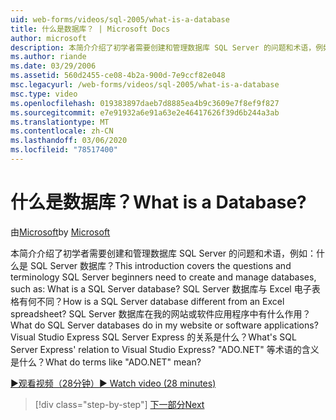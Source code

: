```yaml
---
uid: web-forms/videos/sql-2005/what-is-a-database
title: 什么是数据库？ | Microsoft Docs
author: microsoft
description: 本简介介绍了初学者需要创建和管理数据库 SQL Server 的问题和术语，例如：什么是 SQL Server 数据库？ 如何 。
ms.author: riande
ms.date: 03/29/2006
ms.assetid: 560d2455-ce08-4b2a-900d-7e9ccf82e048
msc.legacyurl: /web-forms/videos/sql-2005/what-is-a-database
msc.type: video
ms.openlocfilehash: 019383897daeb7d8885ea4b9c3609e7f8ef9f827
ms.sourcegitcommit: e7e91932a6e91a63e2e46417626f39d6b244a3ab
ms.translationtype: MT
ms.contentlocale: zh-CN
ms.lasthandoff: 03/06/2020
ms.locfileid: "78517400"
---
```

# <a name="what-is-a-database"></a><span data-ttu-id="eef5f-105">什么是数据库？</span><span class="sxs-lookup"><span data-stu-id="eef5f-105">What is a Database?</span></span>

<span data-ttu-id="eef5f-106">由[Microsoft](https://github.com/microsoft)</span><span class="sxs-lookup"><span data-stu-id="eef5f-106">by [Microsoft](https://github.com/microsoft)</span></span>

<span data-ttu-id="eef5f-107">本简介介绍了初学者需要创建和管理数据库 SQL Server 的问题和术语，例如：什么是 SQL Server 数据库？</span><span class="sxs-lookup"><span data-stu-id="eef5f-107">This introduction covers the questions and terminology SQL Server beginners need to create and manage databases, such as: What is a SQL Server database?</span></span> <span data-ttu-id="eef5f-108">SQL Server 数据库与 Excel 电子表格有何不同？</span><span class="sxs-lookup"><span data-stu-id="eef5f-108">How is a SQL Server database different from an Excel spreadsheet?</span></span> <span data-ttu-id="eef5f-109">SQL Server 数据库在我的网站或软件应用程序中有什么作用？</span><span class="sxs-lookup"><span data-stu-id="eef5f-109">What do SQL Server databases do in my website or software applications?</span></span> <span data-ttu-id="eef5f-110">Visual Studio Express SQL Server Express 的关系是什么？</span><span class="sxs-lookup"><span data-stu-id="eef5f-110">What's SQL Server Express' relation to Visual Studio Express?</span></span> <span data-ttu-id="eef5f-111">"ADO.NET" 等术语的含义是什么？</span><span class="sxs-lookup"><span data-stu-id="eef5f-111">What do terms like "ADO.NET" mean?</span></span>

[<span data-ttu-id="eef5f-112">&#9654;观看视频（28分钟）</span><span class="sxs-lookup"><span data-stu-id="eef5f-112">&#9654; Watch video (28 minutes)</span></span>](https://channel9.msdn.com/Blogs/ASP-NET-Site-Videos/what-is-a-database)

> [!div class="step-by-step"]
> [<span data-ttu-id="eef5f-113">下一部分</span><span class="sxs-lookup"><span data-stu-id="eef5f-113">Next</span></span>](understanding-database-tables-and-records.md)

